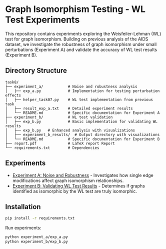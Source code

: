 # Graph Isomorphism Testing - WL Test Experiments

This repository contains experiments exploring the Weisfeiler-Lehman (WL) test for graph isomorphism. Building on previous analysis of the AIDS dataset, we investigate the robustness of graph isomorphism under small perturbations (Experiment A) and validate the accuracy of WL test results (Experiment B).

## Directory Structure

```
task8/
├── experiment_a/           # Noise and robustness analysis
│   ├── exp_a.py            # Implementation for testing perturbation effects
│   ├── helper_task07.py    # WL test implementation from previous task
│   ├── result_exp_a.txt    # Detailed experiment results
│   └── README.md           # Specific documentation for Experiment A
├── experiment_b/           # WL test validation
│   ├── exp_b.py            # Basic implementation for validating WL results
│   ├── exp_b.py   # Enhanced analysis with visualizations
│   ├── experiment_b_results/  # Output directory with visualizations
│   └── README.md           # Specific documentation for Experiment B
├── report.pdf              # LaTeX report Report
└── requirements.txt        # Dependencies
```

## Experiments

- [Experiment A: Noise and Robustness](experiment_a/) - Investigates how single edge modifications affect graph isomorphism relationships.
- [Experiment B: Validating WL Test Results](experiment_b/) - Determines if graphs identified as isomorphic by the WL test are truly isomorphic.

## Installation

```bash
pip install -r requirements.txt
```

Run experiments:
```bash
python experiment_a/exp_a.py
python experiment_b/exp_b.py
```
